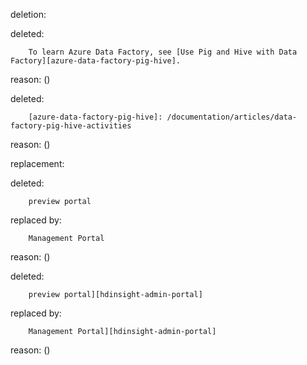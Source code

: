 deletion:

deleted:

		To learn Azure Data Factory, see [Use Pig and Hive with Data Factory][azure-data-factory-pig-hive].

reason: ()

deleted:

		[azure-data-factory-pig-hive]: /documentation/articles/data-factory-pig-hive-activities

reason: ()

replacement:

deleted:

		preview portal

replaced by:

		Management Portal

reason: ()

deleted:

		preview portal][hdinsight-admin-portal]

replaced by:

		Management Portal][hdinsight-admin-portal]

reason: ()

